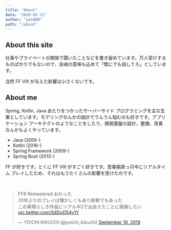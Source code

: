 ```yaml
---
title: "About"
date: "2020-05-31"
author: "yo1000"
path: "/about"
---
```


## About this site
仕事やプライベートの開発で躓いたことなどを書き留めています。万人受けするものばかりでもないので、自戒の意味も込めて「壁にでも話してろ」としています。

当然 FF VIII が与えた影響は小さくないです。

## About me
Spring, Kotlin, Java あたりをつかったサーバーサイド プログラミングを主な生業としています。モデリングなんかの設計でうんうん悩むのも好きです。アプリケーション アーキテクトのようなことをしたり、開発基盤の設計、整備、改善なんかもよくやっています。

- Java (2005-)
- Kotlin (2016-)
- Spring Framework (2009-)
- Spring Boot (2013-)

FF が好きです。とくに FF VIII がすごく好きです。思春期真っ只中にリアルタイム プレイしたため、それはもうたくさんの影響を受けたのです。

<br>

<blockquote class="twitter-tweet"><p lang="ja" dir="ltr">FF8 Remastered おわった<br>20年ぶりのプレイは懐かしくもあり新鮮でもあった<br>この素晴らしき作品にリアル中2で出会えたことに感謝したい <a href="https://t.co/S4DuD54v1Y">pic.twitter.com/S4DuD54v1Y</a></p>&mdash; YO!CHI KIKUCHI (@yoichi_kikuchi) <a href="https://twitter.com/yoichi_kikuchi/status/1174752696760336386?ref_src=twsrc%5Etfw">September 19, 2019</a></blockquote>
